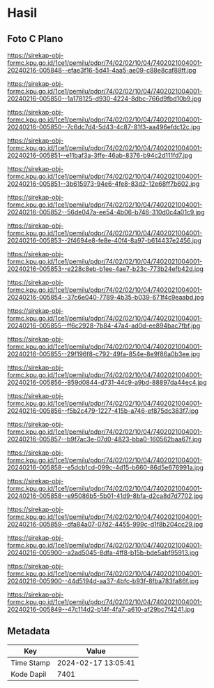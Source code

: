 # Hasil

## Foto C Plano

https://sirekap-obj-formc.kpu.go.id/1ce1/pemilu/pdpr/74/02/02/10/04/7402021004001-20240216-005848--efae3f16-5d41-4aa5-ae09-c88e8caf88ff.jpg

https://sirekap-obj-formc.kpu.go.id/1ce1/pemilu/pdpr/74/02/02/10/04/7402021004001-20240216-005850--1a178125-d930-4224-8dbc-766d9fbd10b9.jpg

https://sirekap-obj-formc.kpu.go.id/1ce1/pemilu/pdpr/74/02/02/10/04/7402021004001-20240216-005850--7c6dc7d4-5d43-4c87-81f3-aa496efdc12c.jpg

https://sirekap-obj-formc.kpu.go.id/1ce1/pemilu/pdpr/74/02/02/10/04/7402021004001-20240216-005851--e11baf3a-3ffe-46ab-8376-b94c2d111fd7.jpg

https://sirekap-obj-formc.kpu.go.id/1ce1/pemilu/pdpr/74/02/02/10/04/7402021004001-20240216-005851--3b615973-94e6-4fe8-83d2-12e68ff7b602.jpg

https://sirekap-obj-formc.kpu.go.id/1ce1/pemilu/pdpr/74/02/02/10/04/7402021004001-20240216-005852--56de047a-ee54-4b06-b746-310d0c4a01c9.jpg

https://sirekap-obj-formc.kpu.go.id/1ce1/pemilu/pdpr/74/02/02/10/04/7402021004001-20240216-005853--2f4694e8-fe8e-40f4-8a97-b614437e2456.jpg

https://sirekap-obj-formc.kpu.go.id/1ce1/pemilu/pdpr/74/02/02/10/04/7402021004001-20240216-005853--e228c8eb-b1ee-4ae7-b23c-773b24efb42d.jpg

https://sirekap-obj-formc.kpu.go.id/1ce1/pemilu/pdpr/74/02/02/10/04/7402021004001-20240216-005854--37c6e040-7789-4b35-b039-671f4c9eaabd.jpg

https://sirekap-obj-formc.kpu.go.id/1ce1/pemilu/pdpr/74/02/02/10/04/7402021004001-20240216-005855--ff6c2928-7b84-47a4-ad0d-ee894bac7fbf.jpg

https://sirekap-obj-formc.kpu.go.id/1ce1/pemilu/pdpr/74/02/02/10/04/7402021004001-20240216-005855--29f196f8-c792-49fa-854e-8e9f86a0b3ee.jpg

https://sirekap-obj-formc.kpu.go.id/1ce1/pemilu/pdpr/74/02/02/10/04/7402021004001-20240216-005856--859d0844-d731-44c9-a9bd-88897da44ec4.jpg

https://sirekap-obj-formc.kpu.go.id/1ce1/pemilu/pdpr/74/02/02/10/04/7402021004001-20240216-005856--f5b2c479-1227-415b-a746-ef875dc383f7.jpg

https://sirekap-obj-formc.kpu.go.id/1ce1/pemilu/pdpr/74/02/02/10/04/7402021004001-20240216-005857--b9f7ac3e-07d0-4823-bba0-160562baa67f.jpg

https://sirekap-obj-formc.kpu.go.id/1ce1/pemilu/pdpr/74/02/02/10/04/7402021004001-20240216-005858--e5dcb1cd-099c-4d15-b660-86d5e676991a.jpg

https://sirekap-obj-formc.kpu.go.id/1ce1/pemilu/pdpr/74/02/02/10/04/7402021004001-20240216-005858--e95086b5-5b01-41d9-8bfa-d2ca8d7d7702.jpg

https://sirekap-obj-formc.kpu.go.id/1ce1/pemilu/pdpr/74/02/02/10/04/7402021004001-20240216-005859--dfa84a07-07d2-4455-999c-d1f8b204cc29.jpg

https://sirekap-obj-formc.kpu.go.id/1ce1/pemilu/pdpr/74/02/02/10/04/7402021004001-20240216-005900--a2ad5045-8dfa-4ff8-b15b-bde5abf95913.jpg

https://sirekap-obj-formc.kpu.go.id/1ce1/pemilu/pdpr/74/02/02/10/04/7402021004001-20240216-005900--44d5194d-aa37-4bfc-b93f-8fba783fa86f.jpg

https://sirekap-obj-formc.kpu.go.id/1ce1/pemilu/pdpr/74/02/02/10/04/7402021004001-20240216-005849--47c114d2-b14f-4fa7-a610-af29bc7f4241.jpg


## Metadata

| Key        | Value               |
| ---------- | ------------------- |
| Time Stamp | 2024-02-17 13:05:41 |
| Kode Dapil | 7401                |



